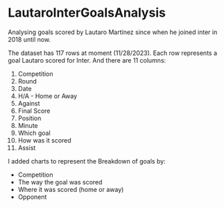 # LautaroInterGoalsAnalysis
Analysing goals scored by Lautaro Martínez since when he joined inter in 2018 until now.

The dataset has 117 rows at moment (11/28/2023). Each row represents a goal Lautaro scored for Inter. And there are 11 columns:

1. Competition
2. Round
3. Date
4. H/A - Home or Away
5. Against
6. Final Score
7. Position
8. Minute
9. Which goal
10. How was it scored
11. Assist

I added charts to represent the Breakdown of goals by:
- Competition
- The way the goal was scored
- Where it was scored (home or away)
- Opponent
